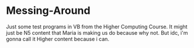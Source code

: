 # Messing-Around
Just some test programs in VB from the Higher Computing Course.
It might just be N5 content that Maria is making us do because why not.
But idc, i'm gonna call it Higher content because i can.
